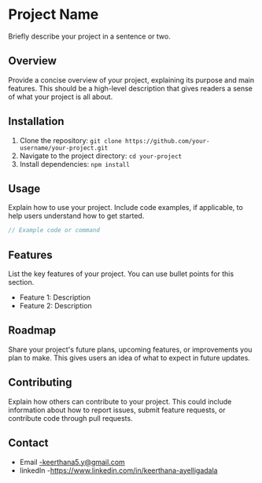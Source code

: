 
# Project Name

Briefly describe your project in a sentence or two.

## Overview

Provide a concise overview of your project, explaining its purpose and main features. This should be a high-level description that gives readers a sense of what your project is all about.

## Installation

1. Clone the repository: `git clone https://github.com/your-username/your-project.git`
2. Navigate to the project directory: `cd your-project`
3. Install dependencies: `npm install`

## Usage

Explain how to use your project. Include code examples, if applicable, to help users understand how to get started.

```javascript
// Example code or command
```

## Features

List the key features of your project. You can use bullet points for this section.

- Feature 1: Description
- Feature 2: Description

## Roadmap

Share your project's future plans, upcoming features, or improvements you plan to make. 
This gives users an idea of what to expect in future updates.

## Contributing

Explain how others can contribute to your project. This could include information about how to report issues, 
submit feature requests, or contribute code through pull requests.


## Contact
- Email -keerthana5.y@gmail.com
- linkedIn -https://www.linkedin.com/in/keerthana-ayelligadala
